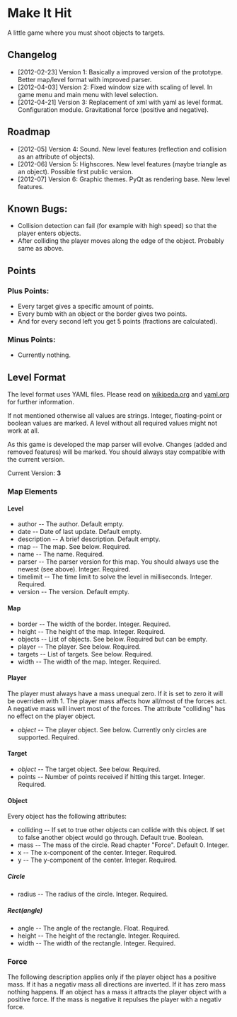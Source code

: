 # Make It Hit

A little game where you must shoot objects to targets.

## Changelog

- [2012-02-23] Version 1: Basically a improved version of the prototype. Better map/level format with improved parser.
- [2012-04-03] Version 2: Fixed window size with scaling of level. In game menu and main menu with level selection.
- [2012-04-21] Version 3: Replacement of xml with yaml as level format. Configuration module. Gravitational force (positive and negative).

## Roadmap

- [2012-05] Version 4: Sound. New level features (reflection and collision as an attribute of objects).
- [2012-06] Version 5: Highscores. New level features (maybe triangle as an object). Possible first public version.
- [2012-07] Version 6: Graphic themes. PyQt as rendering base. New level features.

## Known Bugs:

- Collision detection can fail (for example with high speed) so that the player enters objects.
- After colliding the player moves along the edge of the object. Probably same as above.

## Points

### Plus Points:
- Every target gives a specific amount of points. 
- Every bumb with an object or the border gives two points.
- And for every second left you get 5 points (fractions are calculated).

### Minus Points:

- Currently nothing.

## Level Format
 
The level format uses YAML files. Please read on [wikipeda.org](http://en.wikipedia.org/wiki/Yaml) and [yaml.org](http://yaml.org/) for further information.

If not mentioned otherwise all values are strings. Integer, floating-point or boolean values are marked. A level without all required values might not work at all.

As this game is developed the map parser will evolve. Changes (added and removed features) will be marked. You should always stay compatible with the current version.

Current Version: **3**

### Map Elements
 
#### Level

- author -- The author. Default empty.
- date -- Date of last update. Default empty.
- description -- A brief description. Default empty.
- map -- The map. See below. Required.
- name -- The name. Required.
- parser -- The parser version for this map. You should always use the newest (see above). Integer. Required.
- timelimit -- The time limit to solve the level in milliseconds. Integer. Required.
- version -- The version. Default empty.
 
#### Map

- border -- The width of the border. Integer. Required.
- height -- The height of the map. Integer. Required.
- objects -- List of objects. See below. Required but can be empty.
- player -- The player. See below. Required.
- targets -- List of targets. See below. Required.
- width -- The width of the map. Integer. Required.
 
#### Player

The player must always have a mass unequal zero. If it is set to zero it will be overriden with 1. The player mass affects how all/most of the forces act. A negative mass will invert most of the forces.
The attribute "colliding" has no effect on the player object.

- *object* -- The player object. See below. Currently only circles are supported. Required.
 
#### Target

- *object* -- The target object. See below. Required.
- points -- Number of points received if hitting this target. Integer. Required.

#### Object

Every object has the following attributes:

- colliding -- If set to true other objects can collide with this object. If set to false another object would go through. Default true. Boolean.
- mass -- The mass of the circle. Read chapter "Force". Default 0. Integer.
- x -- The x-component of the center. Integer. Required.
- y -- The y-component of the center. Integer. Required.
 
##### Circle

- radius -- The radius of the circle. Integer. Required.

##### Rect(angle)

- angle -- The angle of the rectangle. Float. Required.
- height -- The height of the rectangle. Integer. Required.
- width -- The width of the rectangle. Integer. Required.

### Force

The following description applies only if the player object has a positive mass. If it has a negativ mass all directions are inverted. If it has zero mass nothing happens. If an object has a mass it attracts the player object with a positive force. If the mass is negative it repulses the player with a negativ force. 